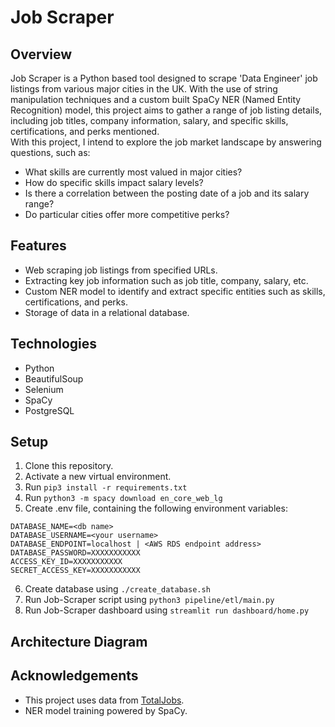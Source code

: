 # Job Scraper

## Overview
Job Scraper is a Python based tool designed to scrape 'Data Engineer' job listings from various major cities in the UK. With the use of string manipulation techniques and a custom built SpaCy NER (Named Entity Recognition) model, this project aims to gather a range of job listing details, including job titles, company information, salary, and specific skills, certifications, and perks mentioned. <br/>
With this project, I intend to explore the job market landscape by answering questions, such as:

- What skills are currently most valued in major cities?
- How do specific skills impact salary levels?
- Is there a correlation between the posting date of a job and its salary range?
- Do particular cities offer more competitive perks?

## Features
- Web scraping job listings from specified URLs.
- Extracting key job information such as job title, company, salary, etc.
- Custom NER model to identify and extract specific entities such as skills, certifications, and perks.
- Storage of data in a relational database.

## Technologies
- Python
- BeautifulSoup
- Selenium
- SpaCy
- PostgreSQL

## Setup
1. Clone this repository.
2. Activate a new virtual environment.
3. Run `pip3 install -r requirements.txt`
4. Run `python3 -m spacy download en_core_web_lg` 
5. Create .env file, containing the following environment variables:
```
DATABASE_NAME=<db name>
DATABASE_USERNAME=<your username>
DATABASE_ENDPOINT=localhost | <AWS RDS endpoint address>
DATABASE_PASSWORD=XXXXXXXXXXX
ACCESS_KEY_ID=XXXXXXXXXXX
SECRET_ACCESS_KEY=XXXXXXXXXXX
```
6. Create database using `./create_database.sh`
7. Run Job-Scraper script using `python3 pipeline/etl/main.py`
7. Run Job-Scraper dashboard using `streamlit run dashboard/home.py`

## Architecture Diagram


## Acknowledgements
- This project uses data from [TotalJobs](https://www.totaljobs.com/).
- NER model training powered by SpaCy.

